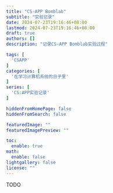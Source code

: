 ```yaml
---
title: "CS-APP Bomblab"
subtitle: "实验记录"
date: 2024-07-23T19:16:46+08:00
lastmod: 2024-07-23T19:16:46+08:00
draft: true
authors: []
description: "记录CS-APP Bomblab实验过程"

tags: [
  'CSAPP'
]
categories: [
  '在学习计算机系统的日子里'
]
series: [
  'CS:APP实验记录'
]

hiddenFromHomePage: false
hiddenFromSearch: false

featuredImage: ""
featuredImagePreview: ""

toc:
  enable: true
math:
  enable: false
lightgallery: false
license: ""
---
```


<!--more-->

TODO